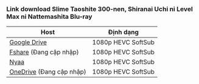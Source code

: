 ### **Link download Slime Taoshite 300-nen, Shiranai Uchi ni Level Max ni Nattemashita Blu-ray**

| Host          | Định dạng          |
| ------------- |:------------------:|
| [Google Drive](https://drive.google.com/drive/folders/12V2gcpwbRcVeY7QINMA5F5A9MsO-ogyY?usp=sharing)  | 1080p HEVC SoftSub |
| [Fshare]()  (Đang cập nhập)   	| 1080p HEVC SoftSub |
| [Nyaa](https://nyaa.si/view/1431358)      | 1080p HEVC SoftSub |
| [OneDrive]()  (Đang cập nhập)    | 1080p HEVC SoftSub |
